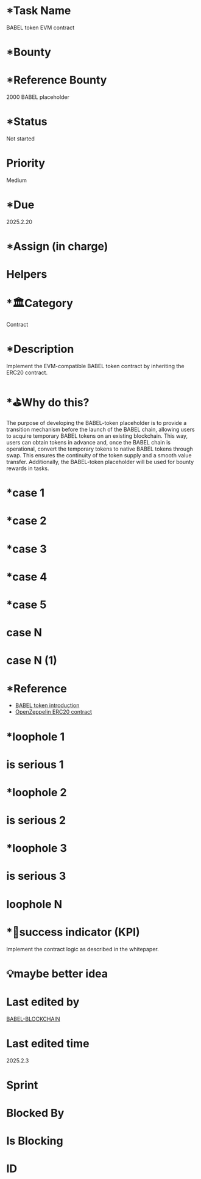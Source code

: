 # \*Task Name

BABEL token EVM contract

# \*Bounty

# \*Reference Bounty

2000 BABEL placeholder

# \*Status

Not started

# Priority

Medium

# \*Due

2025.2.20

# \*Assign (in charge)

# Helpers

# \*🏛Category

Contract

# \*Description

Implement the EVM-compatible BABEL token contract by inheriting the ERC20 contract.

# \*⛳️Why do this?

The purpose of developing the BABEL-token placeholder is to provide a transition mechanism before the launch of the BABEL chain, allowing users to acquire temporary BABEL tokens on an existing blockchain. This way, users can obtain tokens in advance and, once the BABEL chain is operational, convert the temporary tokens to native BABEL tokens through swap. This ensures the continuity of the token supply and a smooth value transfer. Additionally, the BABEL-token placeholder will be used for bounty rewards in tasks.

# \*case 1

# \*case 2

# \*case 3

# \*case 4

# \*case 5

# case N

# case N (1)

# \*Reference

-   [BABEL token introduction](https://babel-agi-blockchain.notion.site/Community-Members-17dc09fee3b78114a4d5dc75776e4e53)
-   [OpenZeppelin ERC20 contract](https://github.com/OpenZeppelin/openzeppelin-contracts/blob/master/contracts/token/ERC20/ERC20.sol)

# \*loophole 1

# is serious 1

# \*loophole 2

# is serious 2

# \*loophole 3

# is serious 3

# loophole N

# \*🎯success indicator (KPI)

Implement the contract logic as described in the whitepaper.

# 💡maybe better idea

# Last edited by

[BABEL-BLOCKCHAIN](https://github.com/BABEL-BLOCKCHAIN)

# Last edited time

2025.2.3

# Sprint

# Blocked By

# Is Blocking

# ID
